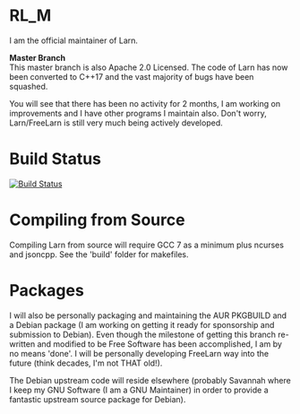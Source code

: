 # RL_M
I am the official maintainer of Larn.

<b>Master Branch</b></br>
This master branch is also Apache 2.0 Licensed.  The code of Larn has now been converted to C++17 and the vast majority of bugs have been squashed.

You will see that there has been no activity for 2 months, I am working on improvements and I have other programs I maintain also.  Don't worry, Larn/FreeLarn is still very much being actively developed.

# Build Status #

[![Build Status](https://travis-ci.org/atsb/RL_M.svg?branch=master)](https://travis-ci.org/atsb/RL_M)

# Compiling from Source #
Compiling Larn from source will require GCC 7 as a minimum plus ncurses and jsoncpp.  See the 'build' folder for makefiles.

# Packages #
I will also be personally packaging and maintaining the AUR PKGBUILD and a Debian package (I am working on getting it ready for sponsorship and submission to Debian).  Even though the milestone of getting this branch re-written and modified to be Free Software has been accomplished, I am by no means 'done'.  I will be personally developing FreeLarn way into the future (think decades, I'm not THAT old!).

The Debian upstream code will reside elsewhere (probably Savannah where I keep my GNU Software (I am a GNU Maintainer) in order to provide a fantastic upstream source package for Debian).
